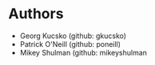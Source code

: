 # Authors

- Georg Kucsko (github: gkucsko)
- Patrick O'Neill (github: poneill)
- Mikey Shulman (github: mikeyshulman
